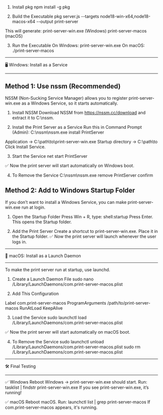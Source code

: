 

1. Install pkg
npm install -g pkg

2. Build the Executable
pkg server.js --targets node18-win-x64,node18-macos-x64 --output print-server

This will generate:
print-server-win.exe (Windows)
print-server-macos (macOS)

3. Run the Executable
On Windows: print-server-win.exe
On macOS: ./print-server-macos

**********************************
🖥️ Windows: Install as a Service
**********************************

Method 1: Use nssm (Recommended)
--------------------------------

NSSM (Non-Sucking Service Manager) allows you to register print-server-win.exe as a Windows Service, so it starts automatically.

1. Install NSSM
Download NSSM from https://nssm.cc/download and extract it to C:\nssm.

2. Install the Print Server as a Service
Run this in Command Prompt (Admin): C:\nssm\nssm.exe install PrintServer

Application → C:\path\to\print-server-win.exe
Startup directory → C:\path\to\
Click Install Service.

3. Start the Service
net start PrintServer

✅ Now the print server will start automatically on Windows boot.

4. To Remove the Service
C:\nssm\nssm.exe remove PrintServer confirm

Method 2: Add to Windows Startup Folder
---------------------------------------

If you don’t want to install a Windows Service, you can make print-server-win.exe run at login.

1. Open the Startup Folder
Press Win + R, type: shell:startup
Press Enter. This opens the Startup folder.

2. Add the Print Server
Create a shortcut to print-server-win.exe.
Place it in the Startup folder.
✅ Now the print server will launch whenever the user logs in.

**************************************
🍏 macOS: Install as a Launch Daemon
**************************************

To make the print server run at startup, use launchd.

1. Create a Launch Daemon File
sudo nano /Library/LaunchDaemons/com.print-server-macos.plist

2. Add This Configuration
<?xml version="1.0" encoding="UTF-8"?>
<!DOCTYPE plist PUBLIC "-//Apple//DTD PLIST 1.0//EN" "http://www.apple.com/DTDs/PropertyList-1.0.dtd">
<plist version="1.0">
    <dict>
        <key>Label</key>
        <string>com.print-server-macos</string>
        <key>ProgramArguments</key>
        <array>
            <string>/path/to/print-server-macos</string>
        </array>
        <key>RunAtLoad</key>
        <true/>
        <key>KeepAlive</key>
        <true/>
    </dict>
</plist>

3. Load the Service
sudo launchctl load /Library/LaunchDaemons/com.print-server-macos.plist

✅ Now the print server will start automatically on macOS boot.

4. To Remove the Service
sudo launchctl unload /Library/LaunchDaemons/com.print-server-macos.plist
sudo rm /Library/LaunchDaemons/com.print-server-macos.plist

*****************
🛠️ Final Testing
*****************

✅ Windows
Reboot Windows → print-server-win.exe should start.
Run: tasklist | findstr print-server-win.exe
If you see print-server-win.exe, it’s running!

✅ macOS
Reboot macOS.
Run: launchctl list | grep print-server-macos
If com.print-server-macos appears, it's running.
